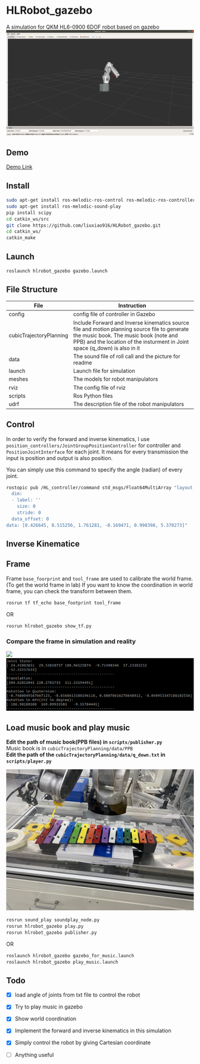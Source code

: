 # HLRobot_gazebo
A simulation for QKM HL6-0900 6DOF robot based on gazebo
![](data/picture/robot.png)

## Demo
[Demo Link](https://www.bilibili.com/video/BV1qL4y1p7Gr?p=4)

## Install
```bash
sudo apt-get install ros-melodic-ros-control ros-melodic-ros-controllers ros-melodic-gazebo-ros ros-melodic-gazebo-ros-control ros-melodic-hector-gazebo-plugins 
sudo apt-get install ros-melodic-sound-play 
pip install scipy
cd catkin_ws/src
git clone https://github.com/liuxiao916/HLRobot_gazebo.git
cd catkin_ws/
catkin_make
```


## Launch
```bash
roslaunch hlrobot_gazebo gazebo.launch
```

## File Structure
| File                    | Instruction                                                                                                                                                                                                           |
| ----------------------- | --------------------------------------------------------------------------------------------------------------------------------------------------------------------------------------------------------------------- |
| config                  | config file of controller in Gazebo                                                                                                                                                                                   |
| cubicTrajectoryPlanning | Include Forward and Inverse kinematics source file and motion planning source file to generate the music book. The music book (note and PPB) and the location of the insturment in Joint space (q_down) is also in it |
| data                    | The sound file of roll call and the picture for readme                                                                                                                                                                |
| launch                  | Launch file for simulation                                                                                                                                                                                            |
| meshes                  | The models for robot manipulators                                                                                                                                                                                     |
| rviz                    | The config file of rviz                                                                                                                                                                                               |
| scripts                 | Ros Python files                                                                                                                                                                                                      |
| udrf                    | The description file of the robot manipulators                                                                                                                                                                        |


## Control
In order to verify the forward and inverse kinematics, I use `position_controllers/JointGroupPositionController` for controller and `PositionJointInterface` for each joint. It means for every transmission the input is position and output is also position.

You can simply use this command to specify the angle (radian) of every joint.
```bash
rostopic pub /HL_controller/command std_msgs/Float64MultiArray "layout:
  dim:
  - label: ''
    size: 0
    stride: 0
  data_offset: 0
data: [0.426645, 0.515256, 1.761281, -0.169471, 0.998398, 5.370273]" 
```

## Inverse Kinematice


## Frame
Frame `base_foorprint` and `tool_frame` are used to calibrate the world frame.(To get the world frame in lab) If you want to know the coordination in world frame, you can check the transform between them.
```bash
rosrun tf tf_echo base_footprint tool_frame
```
OR
```bash
rosrun hlrobot_gazebo show_tf.py
```
### Compare the frame in simulation and reality

![](data/picture/Frame1.jpg)![](data/picture/Frame1_Simulation.png)

## Load music book and play music
**Edit the path of music book(PPB files) in `scripts/publisher.py `**  
Music book is in `cubicTrajectoryPlanning/data/PPB`  
**Edit the path of the `cubicTrajectoryPlanning/data/q_down.txt` in `scripts/player.py`** 

![Instrument](data/picture/Instrument.jpg)
```bash
rosrun sound_play soundplay_node.py
rosrun hlrobot_gazebo play.py
rosrun hlrobot_gazebo publisher.py 
```

OR
```bash
roslaunch hlrobot_gazebo gazebo_for_music.launch
roslaunch hlrobot_gazebo play_music.launch
```

## Todo
- [x] load angle of joints from txt file to control the robot
- [x] Try to play music in gazebo
- [x] Show world coordination 
- [x] Implement the forward and inverse kinematics in this simulation
- [x] Simply control the robot by giving Cartesian coordinate
- [ ] Anything useful 



